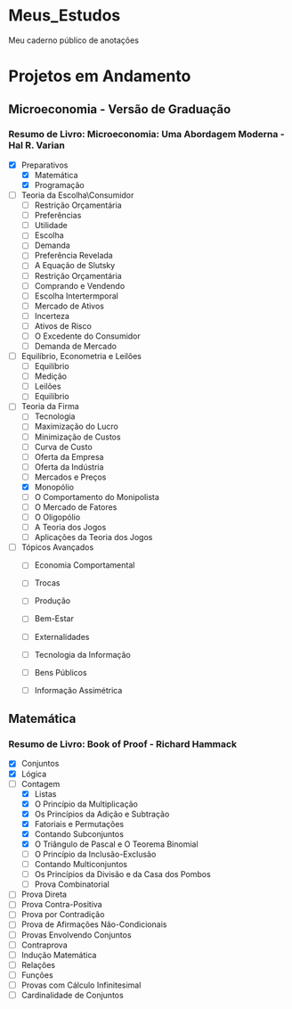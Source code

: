 # Meus_Estudos
 Meu caderno público de anotações

# Projetos em Andamento
## Microeconomia - Versão de Graduação
### Resumo de Livro: Microeconomia: Uma Abordagem Moderna - Hal R. Varian
- [x] Preparativos
    - [x] Matemática
    - [x] Programação
- [ ] Teoria da Escolha\Consumidor
    - [ ] Restrição Orçamentária
    - [ ] Preferências
    - [ ] Utilidade
    - [ ] Escolha
    - [ ] Demanda
    - [ ] Preferência Revelada
    - [ ] A Equação de Slutsky
    - [ ] Restrição Orçamentária
    - [ ] Comprando e Vendendo
    - [ ] Escolha Intertermporal
    - [ ] Mercado de Ativos
    - [ ] Incerteza
    - [ ] Ativos de Risco
    - [ ] O Excedente do Consumidor
    - [ ] Demanda de Mercado
- [ ] Equilíbrio, Econometria e Leilões
    - [ ] Equilíbrio
    - [ ] Medição
    - [ ] Leilões
    - [ ] Equilíbrio
- [ ] Teoria da Firma
    - [ ] Tecnologia
    - [ ] Maximização do Lucro
    - [ ] Minimização de Custos
    - [ ] Curva de Custo
    - [ ] Oferta da Empresa
    - [ ] Oferta da Indústria
	- [ ] Mercados e Preços
    - [x] Monopólio
    - [ ] O Comportamento do Monipolista
    - [ ] O Mercado de Fatores
    - [ ] O Oligopólio
    - [ ] A Teoria dos Jogos
    - [ ] Aplicações da Teoria dos Jogos
- [ ] Tópicos Avançados
    - [ ] Economia Comportamental
    - [ ] Trocas
    - [ ] Produção
    - [ ] Bem-Estar
    - [ ] Externalidades
    - [ ] Tecnologia da Informação
    - [ ] Bens Públicos
    - [ ] Informação Assimétrica


## Matemática
### Resumo de Livro: Book of Proof - Richard Hammack
- [x] Conjuntos
- [x] Lógica
- [ ] Contagem
    - [x] Listas
    - [x] O Princípio da Multiplicação
    - [x] Os Princípios da Adição e Subtração
    - [x] Fatoriais e Permutações
    - [x] Contando Subconjuntos
    - [x] O Triângulo de Pascal e O Teorema Binomial
    - [ ] O Princípio da Inclusão-Exclusão
    - [ ] Contando Multiconjuntos
    - [ ] Os Princípios da Divisão e da Casa dos Pombos
    - [ ] Prova Combinatorial
- [ ] Prova Direta
- [ ] Prova Contra-Positiva
- [ ] Prova por Contradição
- [ ] Prova de Afirmações Não-Condicionais
- [ ] Provas Envolvendo Conjuntos
- [ ] Contraprova
- [ ] Indução Matemática
- [ ] Relações
- [ ] Funções
- [ ] Provas com Cálculo Infinitesimal
- [ ] Cardinalidade de Conjuntos
